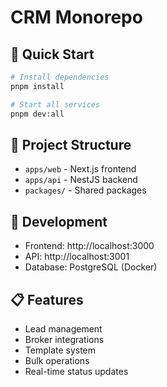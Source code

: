 # CRM Monorepo

## 🚀 Quick Start

```bash
# Install dependencies
pnpm install

# Start all services
pnpm dev:all
```

## 📁 Project Structure

- `apps/web` - Next.js frontend
- `apps/api` - NestJS backend
- `packages/` - Shared packages

## 🔧 Development

- Frontend: http://localhost:3000
- API: http://localhost:3001
- Database: PostgreSQL (Docker)

## 📋 Features

- Lead management
- Broker integrations
- Template system
- Bulk operations
- Real-time status updates
